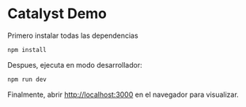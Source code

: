 # Catalyst Demo

Primero instalar todas las dependencias

```bash
npm install
```

Despues, ejecuta en modo desarrollador:

```bash
npm run dev
```

Finalmente, abrir [http://localhost:3000](http://localhost:3000) en el navegador para visualizar.
